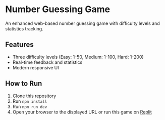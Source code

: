 # Number Guessing Game
An enhanced web-based number guessing game with difficulty levels and statistics tracking.

## Features
- Three difficulty levels (Easy: 1-50, Medium: 1-100, Hard: 1-200)
- Real-time feedback and statistics
- Modern responsive UI

## How to Run
1. Clone this repository
2. Run `npm install`
3. Run `npm run dev`
4. Open your browser to the displayed URL
or run this game on [Replit](https://replit.com/@anvikadhiman7/NumberGuess)